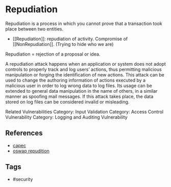 # Repudiation

Repudiation is a process in which you cannot prove that a transaction took place between two entities.

- [[Repudiation]]: repudiation of activity. Compromise of [[NonRepudiation]]. (Trying to hide who we are)

Repudiation = rejection of a proposal or idea.

A repudiation attack happens when an application or system does not adopt controls to properly track and log users’ actions, thus permitting malicious manipulation or forging the identification of new actions. This attack can be used to change the authoring information of actions executed by a malicious user in order to log wrong data to log files. Its usage can be extended to general data manipulation in the name of others, in a similar manner as spoofing mail messages. If this attack takes place, the data stored on log files can be considered invalid or misleading.

Related Vulnerabilities
Category: Input Validation
Category: Access Control Vulnerability
Category: Logging and Auditing Vulnerability

## References

- [capec](https://capec.mitre.org/data/definitions/93.html)
- [oswap repudition](https://owasp.org/www-community/attacks/Repudiation_Attack#:~:text=Description,the%20identification%20of%20new%20actions)

## Tags

- #security
